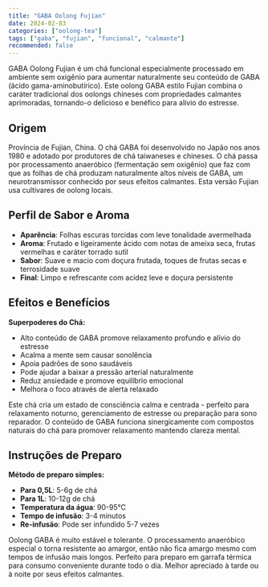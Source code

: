 ```yaml
---
title: "GABA Oolong Fujian"
date: 2024-02-03
categories: ["oolong-tea"]
tags: ["gaba", "fujian", "funcional", "calmante"]
recommended: false
---
```


GABA Oolong Fujian é um chá funcional especialmente processado em ambiente sem oxigênio para aumentar naturalmente seu conteúdo de GABA (ácido gama-aminobutírico). Este oolong GABA estilo Fujian combina o caráter tradicional dos oolongs chineses com propriedades calmantes aprimoradas, tornando-o delicioso e benéfico para alívio do estresse.

## Origem

Província de Fujian, China. O chá GABA foi desenvolvido no Japão nos anos 1980 e adotado por produtores de chá taiwaneses e chineses. O chá passa por processamento anaeróbico (fermentação sem oxigênio) que faz com que as folhas de chá produzam naturalmente altos níveis de GABA, um neurotransmissor conhecido por seus efeitos calmantes. Esta versão Fujian usa cultivares de oolong locais.

## Perfil de Sabor e Aroma

- **Aparência**: Folhas escuras torcidas com leve tonalidade avermelhada
- **Aroma**: Frutado e ligeiramente ácido com notas de ameixa seca, frutas vermelhas e caráter torrado sutil
- **Sabor**: Suave e macio com doçura frutada, toques de frutas secas e terrosidade suave
- **Final**: Limpo e refrescante com acidez leve e doçura persistente

## Efeitos e Benefícios

**Superpoderes do Chá:**
- Alto conteúdo de GABA promove relaxamento profundo e alívio do estresse
- Acalma a mente sem causar sonolência
- Apoia padrões de sono saudáveis
- Pode ajudar a baixar a pressão arterial naturalmente
- Reduz ansiedade e promove equilíbrio emocional
- Melhora o foco através de alerta relaxado

Este chá cria um estado de consciência calma e centrada - perfeito para relaxamento noturno, gerenciamento de estresse ou preparação para sono reparador. O conteúdo de GABA funciona sinergicamente com compostos naturais do chá para promover relaxamento mantendo clareza mental.

## Instruções de Preparo

**Método de preparo simples:**
- **Para 0,5L**: 5-6g de chá
- **Para 1L**: 10-12g de chá
- **Temperatura da água**: 90-95°C
- **Tempo de infusão**: 3-4 minutos
- **Re-infusão**: Pode ser infundido 5-7 vezes

Oolong GABA é muito estável e tolerante. O processamento anaeróbico especial o torna resistente ao amargor, então não fica amargo mesmo com tempos de infusão mais longos. Perfeito para preparo em garrafa térmica para consumo conveniente durante todo o dia. Melhor apreciado à tarde ou à noite por seus efeitos calmantes.

